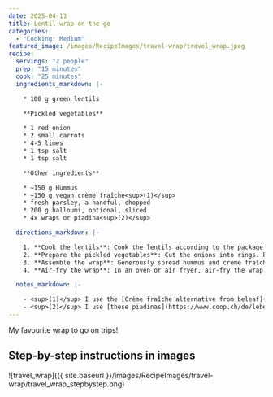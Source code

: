 ```yaml
---
date: 2025-04-13
title: Lentil wrap on the go
categories:
  - "Cooking: Medium"
featured_image: /images/RecipeImages/travel-wrap/travel_wrap.jpeg
recipe:
  servings: "2 people"
  prep: "15 minutes"
  cook: "25 minutes"
  ingredients_markdown: |-

    * 100 g green lentils

    **Pickled vegetables**

    * 1 red onion
    * 2 small carrots
    * 4-5 limes
    * 1 tsp salt
    * 1 tsp salt

    **Other ingredients**

    * ~150 g Hummus
    * ~150 g vegan crème fraîche<sup>(1)</sup>
    * fresh parsley, a handful, chopped
    * 200 g halloumi, optional, sliced
    * 4x wraps or piadina<sup>(2)</sup>

  directions_markdown: |-

    1. **Cook the lentils**: Cook the lentils according to the package instructions in salted water (add 1 tsp of salt). This usually takes 20–30 minutes and can be done in advance or the day before. Drain the lentils and let them cool.
    2. **Prepare the pickled vegetables**: Cut the onions into rings. Peel the carrots and slice them lengthwise. Squeeze the limes and mix the juice with the salt and sugar. Add the vegetables and let them pickle for at least 2 hours. This can also be done the day before.
    3. **Assemble the wrap**: Generously spread hummus and crème fraîche over the wrap. Add the lentils, parsley, pickled vegetables, and sliced halloumi. Fold or roll up the wrap.
    4. **Air-fry the wrap**: In an oven or air fryer, air-fry the wrap at 180 °C for about 2–5 minutes, until lightly crisped and heated through.

  notes_markdown: |-

    - <sup>(1)</sup> I use the [Crème fraîche alternative from beleaf](https://www.coop.ch/en/food/dairy-products-eggs/cream/cream-specialities/emmi-beleaf-plain-creme-fraiche-alternative/p/6791145)
    - <sup>(2)</sup> I use [these piadinas](https://www.coop.ch/de/lebensmittel/brot-backwaren/haltbare-brote/fladenbrote-tortillas/sapori-piadina/p/7288348) which are rather thick and therefore very filling
---
```


My favourite wrap to go on trips!

<h2>Step-by-step instructions in images</h2>

![travel_wrap]({{ site.baseurl }}/images/RecipeImages/travel-wrap/travel_wrap_stepbystep.png)